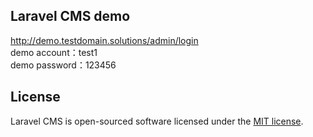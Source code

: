 ## Laravel CMS demo
</h3><a href="http://demo.testdomain.solutions/admin/login" target="_blank">http://demo.testdomain.solutions/admin/login</a><br/>
demo account：test1<br/>
demo password：123456<br/>

## License

Laravel CMS is open-sourced software licensed under the [MIT license](https://opensource.org/licenses/MIT).
